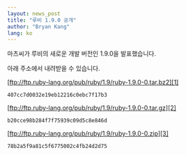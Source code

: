 ```yaml
---
layout: news_post
title: "루비 1.9.0 공개"
author: "Bryan Kang"
lang: ko
---
```


마츠씨가 루비의 새로운 개발 버전인 1.9.0을 발표했습니다.

아래 주소에서 내려받을 수 있습니다.

[ftp://ftp.ruby-lang.org/pub/ruby/1.9/ruby-1.9.0-0.tar.bz2][1]

    407cc7d0032e19eb12216c0ebc7f17b3

[ftp://ftp.ruby-lang.org/pub/ruby/1.9/ruby-1.9.0-0.tar.gz][2]

    b20cce98b284f7f75939c09d5c8e846d

[ftp://ftp.ruby-lang.org/pub/ruby/1.9/ruby-1.9.0-0.zip][3]

    78b2a5f9a81c5f6775002c4fb24d2d75



[1]: ftp://ftp.ruby-lang.org/pub/ruby/1.9/ruby-1.9.0-0.tar.bz2 
[2]: ftp://ftp.ruby-lang.org/pub/ruby/1.9/ruby-1.9.0-0.tar.gz 
[3]: ftp://ftp.ruby-lang.org/pub/ruby/1.9/ruby-1.9.0-0.zip 
